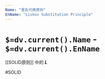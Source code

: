 ```yaml
---
Name: "里氏代换原则"
EnName: "Liskov Substitution Principle"
---
```

# `$=dv.current().Name` - `$=dv.current().EnName`

[[SOLID原则]] 中的 ***L***

#SOLID 